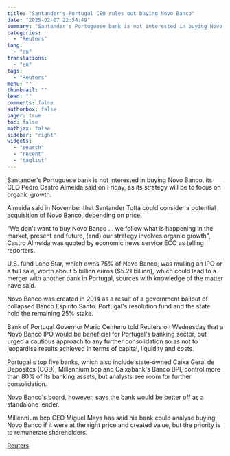 ```yaml
---
title: "Santander's Portugal CEO rules out buying Novo Banco"
date: "2025-02-07 22:54:49"
summary: "Santander's Portuguese bank is not interested in buying Novo Banco, its CEO Pedro Castro Almeida said on Friday, as its strategy will be to focus on organic growth.Almeida said in November that Santander Totta could consider a potential acquisition of Novo Banco, depending on price.\"We don't want to buy Novo..."
categories:
  - "Reuters"
lang:
  - "en"
translations:
  - "en"
tags:
  - "Reuters"
menu: ""
thumbnail: ""
lead: ""
comments: false
authorbox: false
pager: true
toc: false
mathjax: false
sidebar: "right"
widgets:
  - "search"
  - "recent"
  - "taglist"
---
```


Santander's Portuguese bank is not interested in buying Novo Banco, its CEO Pedro Castro Almeida said on Friday, as its strategy will be to focus on organic growth.

Almeida said in November that Santander Totta could consider a potential acquisition of Novo Banco, depending on price.

"We don't want to buy Novo Banco ... we follow what is happening in the market, present and future, (and) our strategy involves organic growth", Castro Almeida was quoted by economic news service ECO as telling reporters.

U.S. fund Lone Star, which owns 75% of Novo Banco, was mulling an IPO or a full sale, worth about 5 billion euros ($5.21 billion), which could lead to a merger with another bank in Portugal, sources with knowledge of the matter have said.

Novo Banco was created in 2014 as a result of a government bailout of collapsed Banco Espirito Santo. Portugal's resolution fund and the state hold the remaining 25% stake.

Bank of Portugal Governor Mario Centeno told Reuters on Wednesday that a Novo Banco IPO would be beneficial for Portugal's banking sector, but urged a cautious approach to any further consolidation so as not to jeopardise results achieved in terms of capital, liquidity and costs.

Portugal's top five banks, which also include state-owned Caixa Geral de Depositos (CGD), Millennium bcp and Caixabank's Banco BPI, control more than 80% of its banking assets, but analysts see room for further consolidation.

Novo Banco's board, however, says the bank would be better off as a standalone lender.

Millennium bcp CEO Miguel Maya has said his bank could analyse buying Novo Banco if it were at the right price and created value, but the priority is to remunerate shareholders.

[Reuters](https://www.tradingview.com/news/reuters.com,2025:newsml_L8N3OY1H8:0-santander-s-portugal-ceo-rules-out-buying-novo-banco/)
